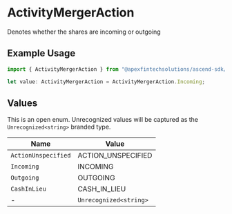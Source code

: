 # ActivityMergerAction

Denotes whether the shares are incoming or outgoing

## Example Usage

```typescript
import { ActivityMergerAction } from "@apexfintechsolutions/ascend-sdk/models/components";

let value: ActivityMergerAction = ActivityMergerAction.Incoming;
```

## Values

This is an open enum. Unrecognized values will be captured as the `Unrecognized<string>` branded type.

| Name                   | Value                  |
| ---------------------- | ---------------------- |
| `ActionUnspecified`    | ACTION_UNSPECIFIED     |
| `Incoming`             | INCOMING               |
| `Outgoing`             | OUTGOING               |
| `CashInLieu`           | CASH_IN_LIEU           |
| -                      | `Unrecognized<string>` |